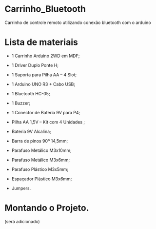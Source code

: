 # Carrinho_Bluetooth
Carrinho de controle remoto utilizando conexão bluetooth com o arduino

# Lista de materiais
 * 1 Carrinho Arduino 2WD em MDF;

 * 1 Driver Duplo Ponte H;

 * 1 Suporta para Pilha AA – 4 Slot;

 * 1 Arduino UNO R3 + Cabo USB;

 * 1 Bluetooth HC-05;

 * 1 Buzzer;

 * 1 Conector de Bateria 9V para P4;

 * Pilha AA 1,5V – Kit com 4 Unidades ;

 * Bateria 9V Alcalina;

 * Barra de pinos 90º 14,5mm;

 * Parafuso Metálico M3x10mm;

 * Parafuso Metálico M3x6mm;

 * Parafuso Plástico M3x5mm;

 * Espaçador Plástico M3x6mm;

 * Jumpers.
 
# Montando o Projeto.
(será adicionado)
